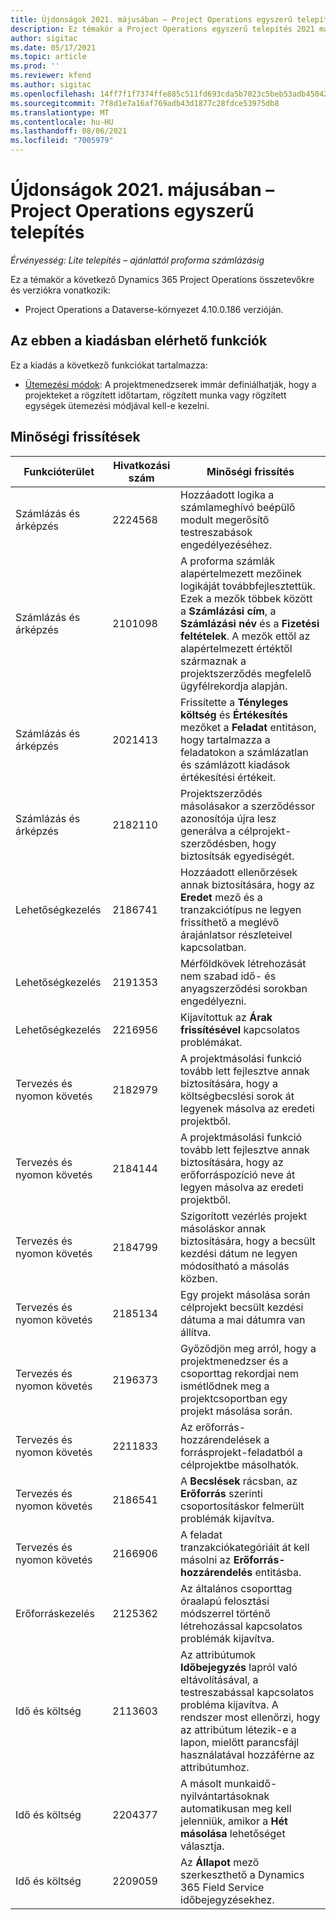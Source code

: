 ```yaml
---
title: Újdonságok 2021. májusában – Project Operations egyszerű telepítés
description: Ez témakör a Project Operations egyszerű telepítés 2021 májusi kiadásában elérhető minőségi frissítésekről nyújt tájékoztatást.
author: sigitac
ms.date: 05/17/2021
ms.topic: article
ms.prod: ''
ms.reviewer: kfend
ms.author: sigitac
ms.openlocfilehash: 14ff7f1f7374ffe885c511fd693cda5b7023c5beb53adb45042ddda1e932c93d
ms.sourcegitcommit: 7f8d1e7a16af769adb43d1877c28fdce53975db8
ms.translationtype: MT
ms.contentlocale: hu-HU
ms.lasthandoff: 08/06/2021
ms.locfileid: "7005979"
---
```

# <a name="whats-new-may-2021---project-operations-lite-deployment"></a>Újdonságok 2021. májusában – Project Operations egyszerű telepítés

_Érvényesség: Lite telepítés – ajánlattól proforma számlázásig_

Ez a témakör a következő Dynamics 365 Project Operations összetevőkre és verziókra vonatkozik:

   - Project Operations a Dataverse-környezet 4.10.0.186 verzióján.

## <a name="features-included-in-this-release"></a>Az ebben a kiadásban elérhető funkciók

Ez a kiadás a következő funkciókat tartalmazza:

- [Ütemezési módok](../../project-management/scheduling-modes.md): A projektmenedzserek immár definiálhatják, hogy a projekteket a rögzített időtartam, rögzített munka vagy rögzített egységek ütemezési módjával kell-e kezelni.

## <a name="quality-updates"></a>Minőségi frissítések

| **Funkcióterület** | **Hivatkozási szám** | **Minőségi frissítés** |
| --- | --- | --- |
| Számlázás és árképzés | 2224568 | Hozzáadott logika a számlameghívó beépülő modult megerősítő testreszabások engedélyezéséhez. |
| Számlázás és árképzés | 2101098 | A proforma számlák alapértelmezett mezőinek logikáját továbbfejlesztettük. Ezek a mezők többek között a **Számlázási cím**, a **Számlázási név** és a **Fizetési feltételek**. A mezők ettől az alapértelmezett értéktől származnak a projektszerződés megfelelő ügyfélrekordja alapján. |
| Számlázás és árképzés | 2021413 | Frissítette a **Tényleges költség** és **Értékesítés** mezőket a **Feladat** entitáson, hogy tartalmazza a feladatokon a számlázatlan és számlázott kiadások értékesítési értékeit. |
| Számlázás és árképzés | 2182110 | Projektszerződés másolásakor a szerződéssor azonosítója újra lesz generálva a célprojekt-szerződésben, hogy biztosítsák egyediségét. |
| Lehetőségkezelés | 2186741 | Hozzáadott ellenőrzések annak biztosítására, hogy az **Eredet** mező és a tranzakciótípus ne legyen frissíthető a meglévő árajánlatsor részleteivel kapcsolatban. |
| Lehetőségkezelés | 2191353 | Mérföldkövek létrehozását nem szabad idő- és anyagszerződési sorokban engedélyezni. |
| Lehetőségkezelés | 2216956 | Kijavítottuk az **Árak frissítésével** kapcsolatos problémákat. |
| Tervezés és nyomon követés | 2182979 | A projektmásolási funkció tovább lett fejlesztve annak biztosítására, hogy a költségbecslési sorok át legyenek másolva az eredeti projektből. |
| Tervezés és nyomon követés | 2184144 | A projektmásolási funkció tovább lett fejlesztve annak biztosítására, hogy az erőforráspozíció neve át legyen másolva az eredeti projektből. |
| Tervezés és nyomon követés | 2184799 | Szigorított vezérlés projekt másoláskor annak biztosítására, hogy a becsült kezdési dátum ne legyen módosítható a másolás közben. |
| Tervezés és nyomon követés | 2185134 | Egy projekt másolása során célprojekt becsült kezdési dátuma a mai dátumra van állítva. |
| Tervezés és nyomon követés | 2196373 | Győződjön meg arról, hogy a projektmenedzser és a csoporttag rekordjai nem ismétlődnek meg a projektcsoportban egy projekt másolása során. |
| Tervezés és nyomon követés | 2211833 | Az erőforrás-hozzárendelések a forrásprojekt-feladatból a célprojektbe másolhatók. |
| Tervezés és nyomon követés | 2186541 | A **Becslések** rácsban, az **Erőforrás** szerinti csoportosításkor felmerült problémák kijavítva. |
| Tervezés és nyomon követés | 2166906 | A feladat tranzakciókategóriáit át kell másolni az **Erőforrás-hozzárendelés** entitásba. |
| Erőforráskezelés | 2125362 | Az általános csoporttag óraalapú felosztási módszerrel történő létrehozással kapcsolatos problémák kijavítva. |
| Idő és költség | 2113603 | Az attribútumok **Időbejegyzés** lapról való eltávolításával, a testreszabással kapcsolatos probléma kijavítva. A rendszer most ellenőrzi, hogy az attribútum létezik-e a lapon, mielőtt parancsfájl használatával hozzáférne az attribútumhoz. |
| Idő és költség | 2204377 | A másolt munkaidő-nyilvántartásoknak automatikusan meg kell jelenniük, amikor a **Hét másolása** lehetőséget választja. |
| Idő és költség | 2209059 | Az **Állapot** mező szerkeszthető a Dynamics 365 Field Service időbejegyzésekhez. |
